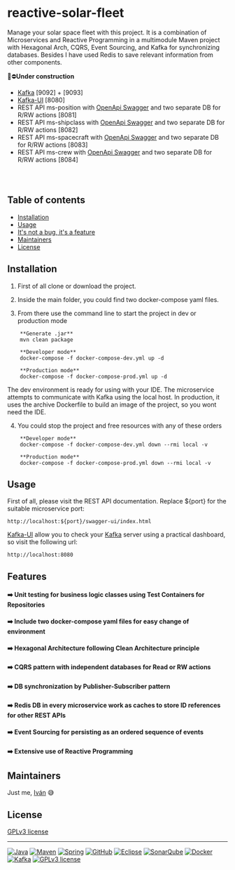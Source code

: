 # reactive-solar-fleet

Manage your solar space fleet with this project. It is a combination of Microservices and Reactive Programming in a multimodule Maven project with Hexagonal Arch, CQRS, Event Sourcing, and Kafka for synchronizing databases. Besides I have used Redis to save relevant information from other components.

:rotating_light::no_entry:**Under construction**
- [Kafka](https://kafka.apache.org/) [9092] + [9093] 
- [Kafka-UI](https://docs.kafka-ui.provectus.io/) [8080]
- REST API ms-position with [OpenApi Swagger](https://swagger.io/) and two separate DB for R/RW actions [8081]
- REST API ms-shipclass with [OpenApi Swagger](https://swagger.io/) and two separate DB for R/RW actions [8082]
- REST API ms-spacecraft with [OpenApi Swagger](https://swagger.io/) and two separate DB for R/RW actions [8083]
- REST API ms-crew with [OpenApi Swagger](https://swagger.io/) and two separate DB for R/RW actions [8084]

```mermaid
  
  
```

## Table of contents

- [Installation](#installation)
- [Usage](#usage)
- [It's not a bug, it's a feature](#features)
- [Maintainers](#maintainers)
- [License](#license)


## Installation

1. First of all clone or download the project.

1. Inside the main folder, you could find two docker-compose yaml files.

1. From there use the command line to start the project in dev or production mode

```
    **Generate .jar**
    mvn clean package
    
    **Developer mode**  
    docker-compose -f docker-compose-dev.yml up -d

    **Production mode**
    docker-compose -f docker-compose-prod.yml up -d
```
      
The dev environment is ready for using with your IDE. The microservice attempts to communicate with Kafka using the local host. In production, it uses the archive Dockerfile to build an image of the project, so you wont need the IDE.
   
4. You could stop the project and free resources with any of these orders

```
    **Developer mode**
    docker-compose -f docker-compose-dev.yml down --rmi local -v
      
    **Production mode**
    docker-compose -f docker-compose-prod.yml down --rmi local -v  
```
   
## Usage

First of all, please visit the REST API documentation. Replace ${port} for the suitable microservice port:

    http://localhost:${port}/swagger-ui/index.html
    
[Kafka-UI](https://docs.kafka-ui.provectus.io/) allow you to check your [Kafka](https://kafka.apache.org/) server using a practical dashboard, so visit the following url:

    http://localhost:8080
    

## Features

#### :arrow_right: Unit testing for business logic classes using Test Containers for Repositories

#### :arrow_right: Include two docker-compose yaml files for easy change of environment

#### :arrow_right: Hexagonal Architecture following Clean Architecture principle

#### :arrow_right: CQRS pattern with independent databases for Read or RW actions

#### :arrow_right: DB synchronization by Publisher-Subscriber pattern

#### :arrow_right: Redis DB in every microservice work as caches to store ID references for other REST APIs

#### :arrow_right: Event Sourcing for persisting as an ordered sequence of events

#### :arrow_right: Extensive use of Reactive Programming 


## Maintainers

Just me, [Iván](https://github.com/Ivan-Montes) :sweat_smile:


## License

[GPLv3 license](https://choosealicense.com/licenses/gpl-3.0/)


---


[![Java](https://badgen.net/static/JavaSE/17/orange)](https://www.java.com/es/)
[![Maven](https://badgen.net/badge/icon/maven?icon=maven&label&color=red)](https://https://maven.apache.org/)
[![Spring](https://img.shields.io/badge/spring-blue?logo=Spring&logoColor=white)](https://spring.io)
[![GitHub](https://badgen.net/badge/icon/github?icon=github&label)](https://github.com)
[![Eclipse](https://badgen.net/badge/icon/eclipse?icon=eclipse&label)](https://https://eclipse.org/)
[![SonarQube](https://badgen.net/badge/icon/sonarqube?icon=sonarqube&label&color=purple)](https://www.sonarsource.com/products/sonarqube/downloads/)
[![Docker](https://badgen.net/badge/icon/docker?icon=docker&label)](https://www.docker.com/)
[![Kafka](https://badgen.net/static/Apache/Kafka/cyan)](https://kafka.apache.org/)
[![GPLv3 license](https://badgen.net/static/License/GPLv3/blue)](https://choosealicense.com/licenses/gpl-3.0/)